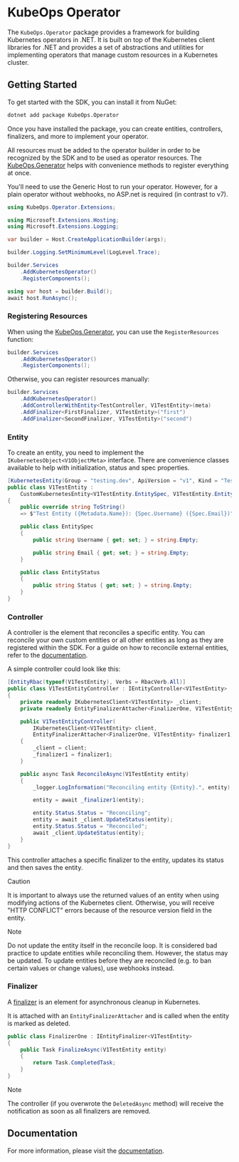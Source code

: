 # KubeOps Operator

The `KubeOps.Operator` package provides a framework
for building Kubernetes operators in .NET.
It is built on top of the Kubernetes client libraries for .NET
and provides a set of abstractions and utilities for implementing
operators that manage custom resources in a Kubernetes cluster.

## Getting Started

To get started with the SDK, you can install it from NuGet:

```bash
dotnet add package KubeOps.Operator
```

Once you have installed the package, you can create entities,
controllers, finalizers, and more to implement your operator.

All resources must be added to the operator builder
in order to be recognized by the SDK and to be used as
operator resources. The [KubeOps.Generator](../KubeOps.Generator/README.md)
helps with convenience methods to register everything
at once.

You'll need to use the Generic Host to run your operator.
However, for a plain operator without webhooks, no ASP.net
is required (in contrast to v7).

```csharp
using KubeOps.Operator.Extensions;

using Microsoft.Extensions.Hosting;
using Microsoft.Extensions.Logging;

var builder = Host.CreateApplicationBuilder(args);

builder.Logging.SetMinimumLevel(LogLevel.Trace);

builder.Services
    .AddKubernetesOperator()
    .RegisterComponents();

using var host = builder.Build();
await host.RunAsync();
```

### Registering Resources

When using the [KubeOps.Generator](../KubeOps.Generator/README.md),
you can use the `RegisterResources` function:

```csharp
builder.Services
    .AddKubernetesOperator()
    .RegisterComponents();
```

Otherwise, you can register resources manually:

```csharp
builder.Services
    .AddKubernetesOperator()
    .AddControllerWithEntity<TestController, V1TestEntity>(meta)
    .AddFinalizer<FirstFinalizer, V1TestEntity>("first")
    .AddFinalizer<SecondFinalizer, V1TestEntity>("second")
```

### Entity

To create an entity, you need to implement the
`IKubernetesObject<V1ObjectMeta>` interface. There are convenience
classes available to help with initialization, status and spec
properties.

```csharp
[KubernetesEntity(Group = "testing.dev", ApiVersion = "v1", Kind = "TestEntity")]
public class V1TestEntity :
    CustomKubernetesEntity<V1TestEntity.EntitySpec, V1TestEntity.EntityStatus>
{
    public override string ToString()
    => $"Test Entity ({Metadata.Name}): {Spec.Username} ({Spec.Email})";

    public class EntitySpec
    {
        public string Username { get; set; } = string.Empty;

        public string Email { get; set; } = string.Empty;
    }

    public class EntityStatus
    {
        public string Status { get; set; } = string.Empty;
    }
}
```

### Controller

A controller is the element that reconciles a specific entity.
You can reconcile your own custom entities or all other entities
as long as they are registered within the SDK. For a guide
on how to reconcile external entities, refer to the
[documentation](https://buehler.github.io/dotnet-operator-sdk/).

A simple controller could look like this:

```csharp
[EntityRbac(typeof(V1TestEntity), Verbs = RbacVerb.All)]
public class V1TestEntityController : IEntityController<V1TestEntity>
{
    private readonly IKubernetesClient<V1TestEntity> _client;
    private readonly EntityFinalizerAttacher<FinalizerOne, V1TestEntity> _finalizer1;

    public V1TestEntityController(
        IKubernetesClient<V1TestEntity> client,
        EntityFinalizerAttacher<FinalizerOne, V1TestEntity> finalizer1)
    {
        _client = client;
        _finalizer1 = finalizer1;
    }

    public async Task ReconcileAsync(V1TestEntity entity)
    {
        _logger.LogInformation("Reconciling entity {Entity}.", entity);

        entity = await _finalizer1(entity);

        entity.Status.Status = "Reconciling";
        entity = await _client.UpdateStatus(entity);
        entity.Status.Status = "Reconciled";
        await _client.UpdateStatus(entity);
    }
}
```

This controller attaches a specific finalizer to the entity,
updates its status and then saves the entity.

> [!CAUTION]
> It is important to always use the returned values
> of an entity when using modifying actions of the
> Kubernetes client. Otherwise, you will receive
> "HTTP CONFLICT" errors because of the resource version
> field in the entity.

> [!NOTE]
> Do not update the entity itself in the reconcile loop.
> It is considered bad practice to update entities
> while reconciling them. However, the status may be updated.
> To update entities before they are reconciled
> (e.g. to ban certain values or change values),
> use webhooks instead.

### Finalizer

A [finalizer](https://kubernetes.io/docs/concepts/overview/working-with-objects/finalizers/)
is an element for asynchronous cleanup in Kubernetes.

It is attached with an `EntityFinalizerAttacher` and is called
when the entity is marked as deleted.

```csharp
public class FinalizerOne : IEntityFinalizer<V1TestEntity>
{
    public Task FinalizeAsync(V1TestEntity entity)
    {
        return Task.CompletedTask;
    }
}
```

> [!NOTE]
> The controller (if you overwrote the `DeletedAsync` method)
> will receive the notification as soon as all finalizers
> are removed.

## Documentation

For more information, please visit the
[documentation](https://buehler.github.io/dotnet-operator-sdk/).
